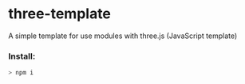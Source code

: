 # three-template
A simple template for use modules with three.js (JavaScript template)

### Install:
```bash
> npm i
```
